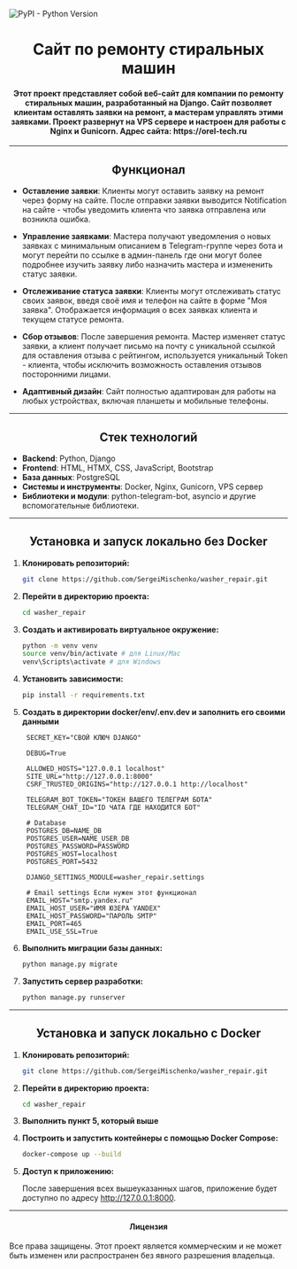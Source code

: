 ![PyPI - Python Version](https://img.shields.io/pypi/pyversions/django?style=plastic&logo=Python)
<h1 align="center">Сайт по ремонту стиральных машин</h1>

<h4 align="center">Этот проект представляет собой веб-сайт для компании по ремонту стиральных машин, разработанный на Django. Сайт позволяет клиентам оставлять заявки на ремонт, а мастерам управлять этими заявками. Проект развернут на VPS сервере и настроен для работы с Nginx и Gunicorn. Адрес сайта: https://orel-tech.ru</h4>

___
<h2 align="center">Функционал</h2>

- **Оставление заявки**: Клиенты могут оставить заявку на ремонт через форму на сайте. После отправки заявки выводится Notification на сайте - чтобы уведомить клиента что заявка отправлена или возникла ошибка.

- **Управление заявками**: Мастера получают уведомления о новых заявках с минимальным описанием в Telegram-группе через бота и могут перейти по ссылке в админ-панель где они могут более подробнее изучить заявку либо назначить мастера и измененить статус заявки.

- **Отслеживание статуса заявки**: Клиенты могут отслеживать статус своих заявок, введя своё имя и телефон на сайте в форме "Моя заявка". Отображается информация о всех заявках клиента и текущем статусе ремонта.

- **Сбор отзывов**: После завершения ремонта. Мастер изменяет статус заявки, а клиент получает письмо на почту с уникальной ссылкой для оставления отзыва с рейтингом, используется уникальный Token - клиента, чтобы исключить возможность оставления отзывов посторонними лицами.

- **Адаптивный дизайн**: Сайт полностью адаптирован для работы на любых устройствах, включая планшеты и мобильные телефоны.
  
___
<h2 align="center">Стек технологий</h2>

- **Backend**: Python, Django
- **Frontend**: HTML, HTMX, CSS, JavaScript, Bootstrap
- **База данных**: PostgreSQL
- **Системы и инструменты**: Docker, Nginx, Gunicorn, VPS сервер
- **Библиотеки и модули**: python-telegram-bot, asyncio и другие вспомогательные библиотеки.

___
<h2 align="center">Установка и запуск локально без Docker</h2>

1. **Клонировать репозиторий:**
    ```bash
    git clone https://github.com/SergeiMischenko/washer_repair.git

2. **Перейти в директорию проекта:**
    ```bash
    cd washer_repair

3. **Создать и активировать виртуальное окружение:**
    ```bash
    python -m venv venv
    source venv/bin/activate # для Linux/Mac
    venv\Scripts\activate # для Windows

4. **Установить зависимости:**
    ```bash
    pip install -r requirements.txt

5. **Создать в директории docker/env/.env.dev и заполнить его своими данными**
   ```env
    SECRET_KEY="СВОЙ КЛЮЧ DJANGO"

    DEBUG=True
    
    ALLOWED_HOSTS="127.0.0.1 localhost"
    SITE_URL="http://127.0.0.1:8000"
    CSRF_TRUSTED_ORIGINS="http://127.0.0.1 http://localhost"
    
    TELEGRAM_BOT_TOKEN="ТОКЕН ВАШЕГО ТЕЛЕГРАМ БОТА"
    TELEGRAM_CHAT_ID="ID ЧАТА ГДЕ НАХОДИТСЯ БОТ"
    
    # Database
    POSTGRES_DB=NAME_DB
    POSTGRES_USER=NAME_USER_DB
    POSTGRES_PASSWORD=PASSWORD
    POSTGRES_HOST=localhost
    POSTGRES_PORT=5432
    
    DJANGO_SETTINGS_MODULE=washer_repair.settings
    
    # Email settings Если нужен этот функционал
    EMAIL_HOST="smtp.yandex.ru"
    EMAIL_HOST_USER="ИМЯ ЮЗЕРА YANDEX"
    EMAIL_HOST_PASSWORD="ПАРОЛЬ SMTP"
    EMAIL_PORT=465
    EMAIL_USE_SSL=True

6. **Выполнить миграции базы данных:**
    ```bash
    python manage.py migrate

7. **Запустить сервер разработки:**
    ```bash
    python manage.py runserver

___
<h2 align="center">Установка и запуск локально с Docker</h2>

1. **Клонировать репозиторий:**
    ```bash
    git clone https://github.com/SergeiMischenko/washer_repair.git

2. **Перейти в директорию проекта:**
    ```bash
    cd washer_repair

3. **Выполнить пункт 5, который выше**
   
4. **Построить и запустить контейнеры с помощью Docker Compose:**
   ```bash
   docker-compose up --build

5. **Доступ к приложению:**
   
   После завершения всех вышеуказанных шагов, приложение будет доступно по адресу http://127.0.0.1:8000.

___
<h4 align="center">Лицензия</h4>
Все права защищены. Этот проект является коммерческим и не может быть изменен или распространен без явного разрешения владельца.
